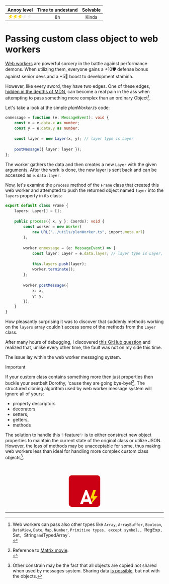 <span align="center">
  <div>

|                                                                                                             Annoy level                                                                                                              | Time to undestand | Solvable |
| :----------------------------------------------------------------------------------------------------------------------------------------------------------------------------------------------------------------------------------: | :---------------: | :------: |
| <img src="Bolt.svg" width="15" height="12"/><img src="Bolt.svg" width="15" height="12"/><img src="Bolt.svg" width="15" height="12"/><img src="Bolt_off.svg" width="15" height="12"/><img src="Bolt_off.svg" width="15" height="12"/> |        8h         |  Kinda   |

</div>
</span>

# Passing custom class object to web workers

[Web workers](https://developer.mozilla.org/en-US/docs/Web/API/Web_Workers_API/Using_web_workers) are powerful sorcery in the battle against performance demons. When utilizing them, everyone gains a +10🛡️ defense bonus against senior devs and a +5🐎 boost to development stamina.

However, like every sword, they have two edges. One of these edges, [hidden in the depths of MDN](https://developer.mozilla.org/en-US/docs/Web/API/Web_Workers_API/Structured_clone_algorithm), can become a real pain in the ass when attempting to pass something more complex than an ordinary Object[^1].

Let's take a look at the simple _planWorker.ts_ code:

```TypeScript
onmessage = function (e: MessageEvent): void {
    const x = e.data.x as number;
    const y = e.data.y as number;

    const layer = new Layer(x, y); // layer type is Layer

    postMessage({ layer: layer });
};
```

The worker gathers the data and then creates a new `Layer` with the given arguments. After the work is done, the new layer is sent back and can be accessed as `e.data.layer`.

Now, let's examine the `process` method of the `Frame` class that created this web worker and attempted to push the returned object named `layer` into the `layers` property in its class:

```TypeScript
export default class Frame {
    layers: Layer[] = [];

    public process({ x, y }: Coords): void {
        const worker = new Worker(
            new URL("../utils/planWorker.ts", import.meta.url)
        );

        worker.onmessage = (e: MessageEvent) => {
            const layer: Layer = e.data.layer; // layer type is Layer, right?

            this.layers.push(layer);
            worker.terminate();
        };

        worker.postMessage({
            x: x,
            y: y,
        });
    }
}
```

How pleasantly surprising it was to discover that suddenly methods working on the `layers` array couldn't access some of the methods from the `Layer` class.

After many hours of debugging, I discovered [this GitHub question](https://stackoverflow.com/questions/7704323/passing-objects-to-a-web-worker) and realized that, unlike every other time, the fault was not on my side this time.

The issue lay within the web worker messaging system.

> [!IMPORTANT]
> If your custom class contains something more then just properties then buckle your seatbelt Dorothy, 'cause they are going bye-bye![^2]. The structured cloning algorithm used by web worker message system will ignore all of yours:
>
> -   property descriptors
> -   decorators
> -   setters,
> -   getters,
> -   methods

The solution to handle this ✨feature✨ is to either construct new object properties to maintain the current state of the original class or utilize JSON. However, the loss of methods may be unacceptable for some, thus making web workers less than ideal for handling more complex custom class objects[^3].

<br>
<br>

<span align="center">
    <div>
        <img src="AnnoyScript_logo.svg" height="100" width="100"/>
    </div>
</span>

<hr>

[^1]: Web workers can pass also other types like `Array`, `ArrayBuffer`, `Boolean`, `DataView`, `Date`, `Map`, `Number`, `Primitive types, except symbol., `RegExp`, `Set`, `String`and`TypedArray`. <br>
[^2]: Reference to [Matrix movie](https://www.youtube.com/watch?v=0-JJuHpfN5g&pp=ygUSbWF0cml4IHNheSBieWUgYnll).<br>
[^3]: Other constrain may be the fact that all objects are copied not shared when used by messages system. Sharing data [is possible](https://developer.mozilla.org/en-US/docs/Web/API/Web_Workers_API/Using_web_workers#passing_data_by_transferring_ownership_transferable_objects), but not with the objects.
